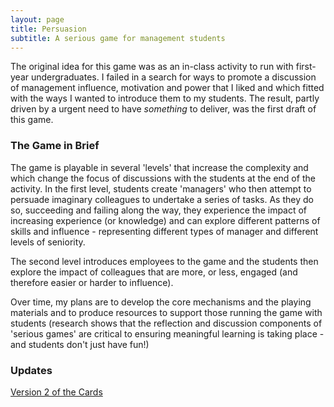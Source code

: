 ```yaml
---
layout: page
title: Persuasion
subtitle: A serious game for management students
---
```


The original idea for this game was as an in-class activity to run with first-year undergraduates. I failed in a search for ways to promote a discussion of management influence, motivation and power that I liked and which fitted with the ways I wanted to introduce them to my students. The result, partly driven by a urgent need to have *something* to deliver, was the first draft of this game.

### The Game in Brief

The game is playable in several 'levels' that increase the complexity and which change the focus of discussions with the students at the end of the activity. In the first level, students create 'managers' who then attempt to persuade imaginary colleagues to undertake a series of tasks. As they do so, succeeding and failing along the way, they experience the impact of increasing experience (or knowledge) and can explore different patterns of skills and influence - representing different types of manager and different levels of seniority.

The second level introduces employees to the game and the students then explore the impact of colleagues that are more, or less, engaged (and therefore easier or harder to influence).

Over time, my plans are to develop the core mechanisms and the playing materials and to produce resources to support those running the game with students (research shows that the reflection and discussion components of 'serious games' are critical to ensuring meaningful learning is taking place - and students don't just have fun!)

### Updates

[Version 2 of the Cards](https://willt486.github.io/2019-02-06-Card-Development/)

